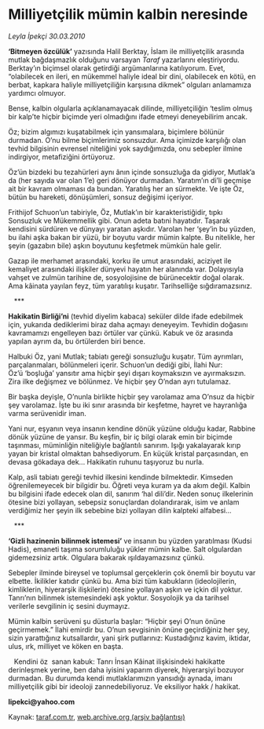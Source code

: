 # Milliyetçilik mümin kalbin neresinde

*Leyla İpekçi 30.03.2010*

<div class="yazi"><p><b>‘Bitmeyen özcülük’</b> yazısında Halil Berktay, İslam ile milliyetçilik arasında mutlak bağdaşmazlık olduğunu varsayan <i>Taraf</i> yazarlarını eleştiriyordu. Berktay’ın biçimsel olarak getirdiği argümanlarına katılıyorum. Evet, “olabilecek en ileri, en mükemmel haliyle ideal bir dini, olabilecek en kötü, en berbat, kapkara haliyle milliyetçiliğin karşısına dikmek” olguları anlamamıza yardımcı olmuyor. </p>
<p>Bense, kalbin olgularla açıklanamayacak dilinde, milliyetçiliğin ‘teslim olmuş bir kalp’te hiçbir biçimde yeri olmadığını ifade etmeyi deneyebilirim ancak. </p>
<p>Öz; bizim algımızı kuşatabilmek için yansımalara, biçimlere bölünür durmadan. O’nu bilme biçimlerimiz sonsuzdur. Ama içimizde karşılığı olan tevhid bilgisinin evrensel niteliğini yok saydığımızda, onu sebepler ilmine indirgiyor, metafiziğini örtüyoruz. </p>
<p>Öz’ün bizdeki bu tezahürleri aynı ânın içinde sonsuzluğa da gidiyor, Mutlak’a da (her sayıda var olan 1’e) geri dönüyor durmadan. Yaratım’ın di’li geçmişe ait bir kavram olmaması da bundan. Yaratılış her an sürmekte. Ve işte Öz, bütün bu hareketi, dönüşümleri, sonsuz değişimi içeriyor. </p>
<p>Frithijof Schuon’un tabiriyle, Öz, Mutlak’ın bir karakteristiğidir, tıpkı  Sonsuzluk ve Mükemmellik gibi. Onun adeta batıni hayatıdır. Taşarak kendisini sürdüren ve dünyayı yaratan aşkıdır. Varolan her ‘şey’in bu yüzden, bu ilahi aşka bakan bir yüzü, bir boyutu vardır mümin kalpte. Bu nitelikle, her şeyin (gazabın bile) aşkın boyutunu keşfetmek mümkün hale gelir. </p>
<p>Gazap ile merhamet arasındaki, korku ile umut arasındaki, aciziyet ile kemaliyet arasındaki ilişkiler dünyevi hayatın her alanında var. Dolayısıyla vahşet ve zulmün tarihine de, sosyolojisine de bürünecektir doğal olarak. Ama kâinata yayılan feyz, tüm yaratılışı kuşatır. Tarihselliğe sığdıramazsınız. </p>
<p>   ***</p>
<p><b>Hakikatin Birliği’ni</b> (tevhid diyelim kabaca) seküler dilde ifade edebilmek için, yukarıda dediklerimi biraz daha açmayı deneyeyim. Tevhidin doğasını kavramamızı engelleyen bazı örtüler var çünkü. Kabuk ve öz arasında yapılan ayrım da, bu örtülerden biri bence.</p>
<p>Halbuki Öz, yani Mutlak; tabiatı gereği sonsuzluğu kuşatır. Tüm ayrımları, parçalanmaları, bölünmeleri içerir. Schuon’un dediği gibi, İlahi Nur: Öz’ü ‘boşluğa’ yansıtır ama hiçbir şeyi dışarı koymaksızın ve ayırmaksızın. Zira ilke değişmez ve bölünmez. Ve hiçbir şey O’ndan ayrı tutulamaz. </p>
<p>Bir başka deyişle, O’nunla birlikte hiçbir şey varolamaz ama O’nsuz da hiçbir şey varolamaz. İşte bu iki sınır arasında bir keşfetme, hayret ve hayranlığa varma serüvenidir iman. </p>
<p>Yani nur, eşyanın veya insanın kendine dönük yüzüne olduğu kadar, Rabbine dönük yüzüne de yansır. Bu keşfin, bir iç bilgi olarak emin bir biçimde taşınması, müminliğin niteliğiyle bağlantılı sanırım. Işığı yakalayarak kırıp yayan bir kristal olmaktan bahsediyorum. En küçük kristal parçasından, en devasa gökadaya dek... Hakikatin ruhunu taşıyoruz bu nurla. </p>
<p>Kalp, asli tabiatı gereği tevhid ilkesini kendinde bilmektedir. Kimseden öğrenilemeyecek bir bilgidir bu. Öğreti veya kuram ya da akım değil. Kalbin bu bilgisini ifade edecek olan dil, sanırım ‘hal dili’dir. Neden sonuç ilkelerinin ötesine bizi yollayan, sebepsiz sonuçlardan dolandırarak, isim ve anlam verdiğimiz her şeyin ilk sebebine bizi yollayan dilin kalpteki alfabesi...</p>
<p>   ***</p>
<p><b>‘Gizli hazinenin bilinmek istemesi’</b> ve insanın bu yüzden yaratılması (Kudsi Hadis), emaneti taşıma sorumluluğu yükler mümin kalbe. Salt olgulardan gidemezsiniz artık. Olgulara bakarak ışıldayamazsınız çünkü. </p>
<p>Sebepler ilminde bireysel ve toplumsal gerçeklerin çok önemli bir boyutu var elbette. İkilikler katıdır çünkü bu. Ama bizi tüm kabukların (ideolojilerin, kimliklerin, hiyerarşik ilişkilerin) ötesine yollayan aşkın ve içkin dil yoktur. Tanrı’nın bilinmek istemesindeki aşk yoktur. Sosyolojik ya da tarihsel verilerle sevgilinin iç sesini duymayız. </p>
<p>Mümin kalbin serüveni şu düsturla başlar: “Hiçbir şeyi O’nun önüne geçirmemek.” İlahi emirdir bu. O’nun sevgisinin önüne geçirdiğiniz her şey, sizin yarattığınız kutsallardır, yani şirk putlarınız: Kustadığınız kavim, iktidar, ulus, ırk, milliyet ve köken en başta. </p>
<p>   Kendini öz  sanan kabuk: Tanrı İnsan Kâinat ilişkisindeki hakikatte derinleşmek yerine, ben daha iyisini yaparım diyerek, hiyerarşiyi bozuyor durmadan. Bu durumda kendi mutlaklarımızın yansıdığı aynada, imanı milliyetçilik gibi bir ideoloji zannedebiliyoruz. Ve eksiliyor hakk / hakikat.</p>
<p><b>lipekci@yahoo.com</b></p></div>

Kaynak: [taraf.com.tr](http://taraf.com.tr:80/makale/10676.htm), [web.archive.org (arşiv bağlantısı)](http://web.archive.org/web/20100403203016/http://taraf.com.tr:80/makale/10676.htm)
